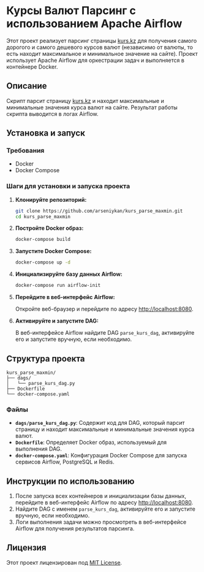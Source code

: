 
# Курсы Валют Парсинг с использованием Apache Airflow

Этот проект реализует парсинг страницы [kurs.kz](https://kurs.kz/) для получения самого дорогого и самого дешевого курсов валют (независимо от валюты, то есть находит максимальное и минимальное значение на сайте). Проект использует Apache Airflow для оркестрации задач и выполняется в контейнере Docker.

## Описание

Скрипт парсит страницу [kurs.kz](https://kurs.kz/) и находит максимальные и минимальные значения курса валют на сайте. Результат работы скрипта выводится в логах Airflow.

## Установка и запуск

### Требования

- Docker
- Docker Compose

### Шаги для установки и запуска проекта

1. **Клонируйте репозиторий:**

    ```bash
    git clone https://github.com/arseniykan/kurs_parse_maxmin.git
    cd kurs_parse_maxmin
    ```

2. **Постройте Docker образ:**

    ```bash
    docker-compose build
    ```

3. **Запустите Docker Compose:**

    ```bash
    docker-compose up -d
    ```

4. **Инициализируйте базу данных Airflow:**

    ```bash
    docker-compose run airflow-init
    ```

5. **Перейдите в веб-интерфейс Airflow:**

    Откройте веб-браузер и перейдите по адресу [http://localhost:8080](http://localhost:8080).

6. **Активируйте и запустите DAG:**

    В веб-интерфейсе Airflow найдите DAG `parse_kurs_dag`, активируйте его и запустите вручную, если необходимо.

## Структура проекта

```
kurs_parse_maxmin/
├── dags/
│   └── parse_kurs_dag.py
├── Dockerfile
└── docker-compose.yaml
```

### Файлы

- **`dags/parse_kurs_dag.py`**: Содержит код для DAG, который парсит страницу и находит максимальные и минимальные значения курса валют.
- **`Dockerfile`**: Определяет Docker образ, используемый для выполнения DAG.
- **`docker-compose.yaml`**: Конфигурация Docker Compose для запуска сервисов Airflow, PostgreSQL и Redis.

## Инструкции по использованию

1. После запуска всех контейнеров и инициализации базы данных, перейдите в веб-интерфейс Airflow по адресу [http://localhost:8080](http://localhost:8080).
2. Найдите DAG с именем `parse_kurs_dag`, активируйте его и запустите вручную, если необходимо.
3. Логи выполнения задачи можно просмотреть в веб-интерфейсе Airflow для получения результатов парсинга.

## Лицензия

Этот проект лицензирован под [MIT License](https://opensource.org/licenses/MIT).

